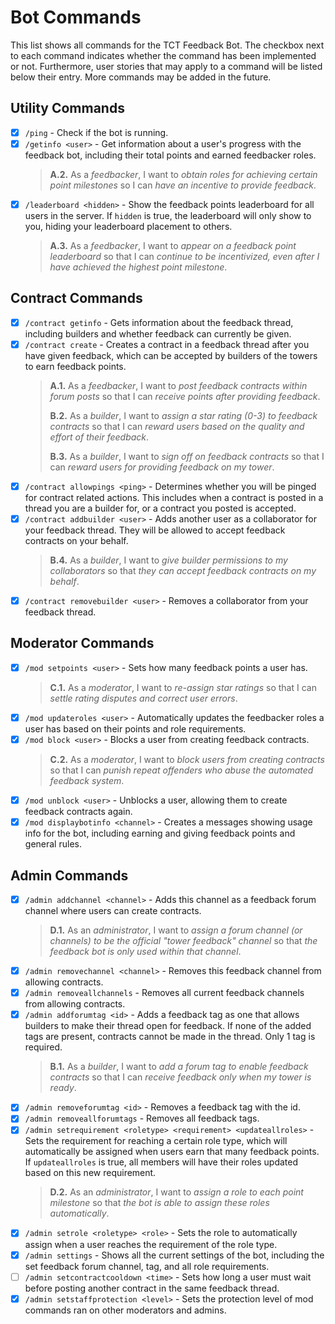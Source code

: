 # Bot Commands
This list shows all commands for the TCT Feedback Bot. The checkbox next to each command indicates whether the command has been implemented or not.
Furthermore, user stories that may apply to a command will be listed below their entry. More commands may be added in the future.

## Utility Commands
- [x] `/ping` - Check if the bot is running.
- [x] `/getinfo <user>` - Get information about a user's progress with the feedback bot, including their total points and earned feedbacker roles.
  > **A.2.** As a *feedbacker*, I want to *obtain roles for achieving certain point milestones* so I can *have an incentive to provide feedback*.
- [x] `/leaderboard <hidden>` - Show the feedback points leaderboard for all users in the server. If `hidden` is true, the leaderboard will only show to you, hiding your leaderboard placement to others.
  > **A.3.** As a *feedbacker*, I want to *appear on a feedback point leaderboard* so that I can *continue to be incentivized, even after I have achieved the highest point milestone*.

## Contract Commands
- [x] `/contract getinfo` - Gets information about the feedback thread, including builders and whether feedback can currently be given.
- [x] `/contract create` - Creates a contract in a feedback thread after you have given feedback, which can be accepted by builders of the towers to earn feedback points.
  > **A.1.** As a *feedbacker*, I want to *post feedback contracts within forum posts* so that I can *receive points after providing feedback*.
  > 
  > **B.2.** As a *builder*, I want to *assign a star rating (0-3) to feedback contracts* so that I can *reward users based on the quality and effort of their feedback*.
  > 
  > **B.3.** As a *builder*, I want to *sign off on feedback contracts* so that I can *reward users for providing feedback on my tower*.
- [x] `/contract allowpings <ping>` - Determines whether you will be pinged for contract related actions. This includes when a contract is posted in a thread you are a builder for, or a contract you posted is accepted.
- [x] `/contract addbuilder <user>` - Adds another user as a collaborator for your feedback thread. They will be allowed to accept feedback contracts on your behalf.
  > **B.4.** As a *builder*, I want to *give builder permissions to my collaborators* so that *they can accept feedback contracts on my behalf*.
- [x] `/contract removebuilder <user>` - Removes a collaborator from your feedback thread.

## Moderator Commands
- [x] `/mod setpoints <user>` - Sets how many feedback points a user has.
  > **C.1.** As a *moderator*, I want to *re-assign star ratings* so that I can *settle rating disputes and correct user errors*.
- [x] `/mod updateroles <user>` - Automatically updates the feedbacker roles a user has based on their points and role requirements.
- [x] `/mod block <user>` - Blocks a user from creating feedback contracts.
  > **C.2.** As a *moderator*, I want to *block users from creating contracts* so that I can *punish repeat offenders who abuse the automated feedback system*.
- [x] `/mod unblock <user>` - Unblocks a user, allowing them to create feedback contracts again.
- [x] `/mod displaybotinfo <channel>` - Creates a messages showing usage info for the bot, including earning and giving feedback points and general rules.

## Admin Commands
- [x] `/admin addchannel <channel>` - Adds this channel as a feedback forum channel where users can create contracts.
  > **D.1.** As an *administrator*, I want to *assign a forum channel (or channels) to be the official "tower feedback" channel* so that *the feedback bot is only used within that channel*.
- [x] `/admin removechannel <channel>` - Removes this feedback channel from allowing contracts.
- [x] `/admin removeallchannels` - Removes all current feedback channels from allowing contracts.
- [x] `/admin addforumtag <id>` - Adds a feedback tag as one that allows builders to make their thread open for feedback. If none of the added tags are present, contracts cannot be made in the thread. Only 1 tag is required.
  > **B.1.** As a *builder*, I want to *add a forum tag to enable feedback contracts* so that I can *receive feedback only when my tower is ready*.
- [x] `/admin removeforumtag <id>` -  Removes a feedback tag with the id.
- [x] `/admin removeallforumtags` -  Removes all feedback tags.
- [x] `/admin setrequirement <roletype> <requirement> <updateallroles>` - Sets the requirement for reaching a certain role type, which will automatically be assigned when users earn that many feedback points.
If `updateallroles` is true, all members will have their roles updated based on this new requirement.
  > **D.2.** As an *administrator*, I want to *assign a role to each point milestone* so that *the bot is able to assign these roles automatically*.
- [x] `/admin setrole <roletype> <role>` - Sets the role to automatically assign when a user reaches the requirement of the role type.
- [x] `/admin settings` - Shows all the current settings of the bot, including the set feedback forum channel, tag, and all role requirements.
- [ ] `/admin setcontractcooldown <time>` - Sets how long a user must wait before posting another contract in the same feedback thread.
- [x] `/admin setstaffprotection <level>` - Sets the protection level of mod commands ran on other moderators and admins.
